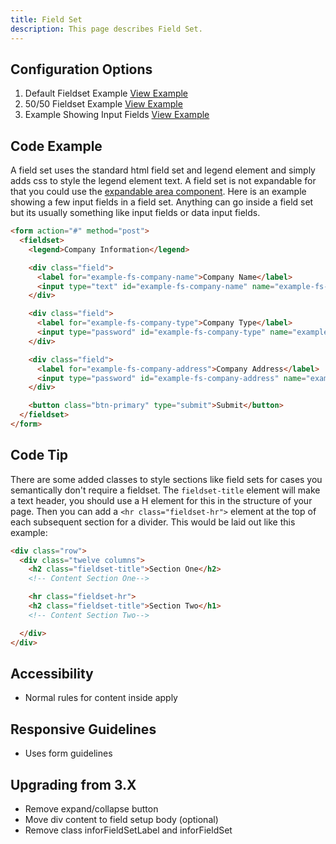 ```yaml
---
title: Field Set
description: This page describes Field Set.
---
```


## Configuration Options

1. Default Fieldset Example [View Example]( ../components/fieldset/example-index)
2. 50/50 Fieldset Example [View Example]( ../components/fieldset/example-50-50)
2. Example Showing Input Fields [View Example]( ../components/fieldset/example-fields)

## Code Example

A field set uses the standard html field set and legend element and simply adds css to style the legend element text. A field set is not expandable for that you could use the [expandable area component]( ../components/expandablearea). Here is an example showing a few input fields in a field set. Anything can go inside a field set but its usually something like input fields or data input fields.

```html
<form action="#" method="post">
  <fieldset>
    <legend>Company Information</legend>

    <div class="field">
      <label for="example-fs-company-name">Company Name</label>
      <input type="text" id="example-fs-company-name" name="example-fs-company-name">
    </div>

    <div class="field">
      <label for="example-fs-company-type">Company Type</label>
      <input type="password" id="example-fs-company-type" name="example-fs-company-type">
    </div>

    <div class="field">
      <label for="example-fs-company-address">Company Address</label>
      <input type="password" id="example-fs-company-address" name="example-fs-company-address">
    </div>

    <button class="btn-primary" type="submit">Submit</button>
  </fieldset>
</form>
```

## Code Tip

There are some added classes to style sections like field sets for cases you semantically don't require a fieldset. The `fieldset-title` element will make a text header, you should use a H element for this in the structure of your page. Then you can add a `<hr class="fieldset-hr">` element at the top of each subsequent section for a divider. This would be laid out like this example:

```html
<div class="row">
  <div class="twelve columns">
    <h2 class="fieldset-title">Section One</h2>
    <!-- Content Section One-->

    <hr class="fieldset-hr">
    <h2 class="fieldset-title">Section Two</h1>
    <!-- Content Section Two-->

  </div>
</div>

```

## Accessibility

-   Normal rules for content inside apply

## Responsive Guidelines

-   Uses form guidelines

## Upgrading from 3.X

-   Remove expand/collapse button
-   Move div content to field setup body (optional)
-   Remove class inforFieldSetLabel and inforFieldSet
